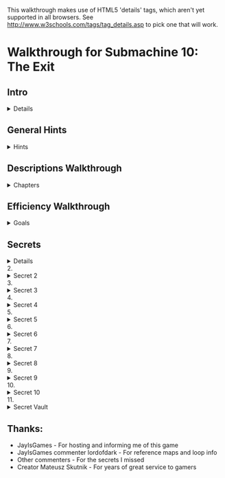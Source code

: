 This walkthrough makes use of HTML5 'details' tags, which aren't yet supported in all browsers. See http://www.w3schools.com/tags/tag_details.asp to pick one that will work.


Walkthrough for Submachine 10: The Exit
=======================================

## Intro

<details>
Welcome to the final "Submachine" game! The series has spanned 10 episodes in as many years. The creator, Mateusz Skutnik, has finished up with the best art and longest trek so far. I've enjoyed the series greatly, so I wanted to put some work into a good walkthrough for others. Prior experience with Submachine in not necessary, but there are many references to previous games for those who want to look back.

The game world consists of 8 major areas, each of which has a portal back to a section of a previous Submachine game. The graphic style is that of the original, but updates were made so that they'd be appropriate to the new game. Most of the game play involves clicking switches, collecting items, and finding out where to put them.

There are a few parts to this walkthrough. I try to have progressive hints throughout, so that you can figure out as much as possible on your own. Also, each successive part is more detail oriented, so you can look for high level hints in the "Hints" section, detailed directions, you'll need to check out the "Efficiency" section.

"Explanations Walkthrough" leads you to clues to what you need before finding those items. It's a lot of back and forth, but hopefully you will understand what's going on. "Efficiency Walkthrough" is designed around subgoals for accessing the ending. Items are collected and used at convenient times with no explanation about what they are.

"Secrets" contains info for getting the ten small red balls that are used to access extra text just before finishing the game. Items used solely to acquire secrets are mostly ignored by the main walkthroughs, except under special spoiler tags.

I label areas mainly by their teleporter coordinates. So, '101' means first and third buttons depressed before activating teleporter. I also use a 'P' to mean through the powered portal. So '110P' means the area from the beginning of Sub 6: The Edge.

Remember that the game is designed so that you can't get stuck. No matter what you've done, what you have, or where you are, you can still reach the ending! (And you can still get all the secrets!)

Enjoy!
</details>

## General Hints

<details><summary>Hints</summary>
- You're not stuck.
- Really, you're not stuck. The ending is reachable from any situation.
- The secrets are also reachable from any situation.
- If an item came from a device, it probably goes into a similar device.
- Mechanisms with little red and green lights need to be activated elsewhere.
- Pick up everything. There are no useless items.
- There are a few useless mechanisms.
- Most mechanisms have visual clues for how to activate them. Like missing pieces.
- If a mechanism stops working, you don't need it any more.
- Some obvious items are for non-obvious secrets. Progress is better than completion.
- There are some things you'll understand early, but can't be solved until much later.
- All ten secrets are small red balls. Some are hidden in "plain sight".
</details>

## Descriptions Walkthrough

<details><summary>Chapters</summary>
This takes you through the game, pointing out clues. It's more commentary than directions, so it's good if you want vague hints, or want to read about a previous section to see if you missed an obscured clue. The back story is left out, but you're led to in-game papers that describe it. Secrets are dealt with as if they were normal game items, but more vague and left out of the spoiler hints. This walkthrough is set up as if it's telling the protagonist's story. Read the Efficiency Walkthrough section if you need clearer guidance.

This is written as if we have everything we need to pass each obstacle. The player will have to jump back and forth between areas to actually reach the area in the next paragraph. Read about what you see, for subtle hints about what to do next. Spoiler hints will say where to go, but not what to do there or the best order to do anything.

Progressive spoilers: character of the game, descriptions and clues, search locations.

### Chapter 1: Where Am I?
<details><summary>Summary</summary>
The first part of the game is simple and linear. Explore a bit, click to collect items, and use them where you can. Don't miss the 'Backpack' early on, you have limited inventory space! Figure out how the game works. Pass though rooms and portals. Find the teleporter to finish this part.

#### Docks

<details><summary>Description</summary>
We start off on an unstable platform with stone floating around. This seems to be a technologically mixed area that plaques call the Northern Garden docks. There are four labeled 'docks'. There's a ship anchored (literally) to one of the docks, but we can't see it. There's a ladder, but all it has is a glowing orb at the top. It seems small enough to grab. A hole in the ground leads to a machine that doesn't do anything, but does have a hole for something. Pieces of the wall are floating around. They seem to be centered on something. There's a building blocking our path. The circular device nearby looks like it might be useful.
<details>
- Put the Light Sphere in the circular device to gain access to the building.
</details>
</details>

#### Control Room

<details><summary>Description</summary>
This is a modest building that seems in disrepair. There are some levers upstairs labeled like the docks. What dock was the ship at? There's a backpack by a chair that looks useful. The stairway doesn't go anywhere. What breaks up support beams but leaves them floating? There's a vending machine in the corner. It seems to require an id card. Maybe there's one on the ship?
<details>
- Click the lever marked '3' to move the ladder to the ship.
</details>
</details>

#### Ship

<details><summary>Description</summary>
We can reach what seems to be a space ship, but it still needs power. Luckily, there's ship number card by the entrance, and those cables go right into the machine we saw.
<details>
- Take the Id to the vending machine, insert it to get a Bottle Fuse, take it outside to the machine in the hole. Insert it and press the button.
</details>

The ship is so old that there's mold everywhere! It's interesting to look at, but probably doesn't do anything anymore. Maybe there's some scrap to collect on board. We found the bridge, but the security is still in place, and we don't have a captain's ID badge, or whatever goes in the other slot. There's a hatch missing a handle, maybe that's still around somewhere.
<details>
- The Door Valve is on the other side of the ship. Insert it into the hatch and click to open it.
</details>
</details>

#### Old House

<details><summary>Description</summary>
We found a karma portal like the ones in previous Submachine games. They'll probably take us to many unusual places. This place seems like an old house. The way is blocked a bit, but nothing too difficult to handle. There's a hole in the floor with a little red ball at the bottom. Looks like something valuable, but we can't reach it. Even if we found a long stick to reach, it's so far down that grabbing it would be a problem. There's some strange equipment around. One large capsule has lights on it and a panel that might open, but it won't and the device seems inactive. The nearby door is shut and not opening. There's another unusual device on a lower level, but it seems to be missing some parts. All the statues are facing some brick structure that seems subtly out of place with the house. It must be important.
</details>
</details>

### Chapter 2: Grand Tour

<details><summary>Summary</summary>
Now that you have access to a teleporter, there are many worlds to explore. Go from place to place collecting and using items. About half of them are used in the area you found them in, the rest go through the teleporter. Use the teleporter to get to areas new to this game. Use the powered portals to get to areas from previous Submachine games. You'll finish this part of the game when you gather all the pieces to activate the powered portal in the first area.

#### 001 The Pyramid

<details><summary>Description</summary>
There's a bunch of ancient Egyptian stuff around, but the pyramid walls look like copper. There's a couple of geared devises on walls, but neither is complete. There's a totem with Hieroglyphics on it, and there are some papers around with the same symbols. A box on an upper level has the same symbol as the totem, but it doesn't seem to do anything. There are a couple of jackal heads that teleport us between them, which is odd because there are ladders that reach them both. There's also an odd gray stone device with buttons, attached to a socket. There's nothing around that fits in, though.
<details>
- The last hieroglyph page is in 111. The Karma Vile for the stone device is in 110P. You get the first Cog Wheel from the box when the totem is set up properly. The other 3 are in 001P, 101P, and 011.
</details>

The ladders both drop down into compartments below. There's a glowing portal down one, and a glowing device down the other. They look useful. 
</details>

#### 010 The Excavation

<details><summary>Description</summary>
Looks like a work site, but the drill is busted. It's turned off and there's a handle in what looks like red sand. It appears to be solid. There's sand on the other side too, but it doesn't fill the hole. There's a machine that seems to open a hatch somewhere. There's a glowing Range Confirmator that may need power.
<details>
- Get the handle and put it on the drill. Open the handles and pull both levers to activate it.
</details>

The drill must have already done its work, because there is equipment down its hole. One of the Range Confirmators is in a socket with a green light. There are two other sockets with red lights. There are two airlocks, but one is missing a handle. We can get past the other one. There's a closed hatch and a bar that looks like a handle.
<details>
- Open the other airlock with the handle, place both Confirmators in the sockets and activate the machine to open the hatch.
</details>

There's a piece of paper with a some kind of rune on it here, and a large portal beyond the hatch.
</details>

#### 011 Shiva

<details><summary>Description</summary>
This place consists of three large metal spheres, connected by a large pipe. The pipe is busted open and we can climb inside. Unfortunately, there are security fields blocking access to two of the spheres. We can enter the third, which has some kind of rotating device. Activating it changes some of its lights from red to green and vise versa, but anything but the original position puts up a security gate to that we can't leave. We can go all the way around the largest sphere and enter through a hatch. It seems to be a computer interface. There are a lot of green lights around. What could those be?
<details>
- Use a Insulator Cap found in 101P to block the exit security gate. We'll assume the that emergency protocol has also been activated. It's in 110P
</details>

With the security gates partially deactivated we can enter all the spheres through the busted tube. The left sphere has a large portal in it. The right sphere now has a ladder visible that exits below. There's a copper Cog gear here.
</details>

#### 100 Royal Storage

<details><summary>Description</summary>
This place is full of old structures that seem to be held together by advanced technology. There are time and space anomalies all around, so movement doesn't always end up where we expect. There are signs naming five separate storage facilities. There's nothing else of interest here.

32/1 is all red brick inside. There doesn't seem to be any order to the rooms, and backtracking leads to new places rather than old ones. It would be easy to hide something in here. Luckily, the total number of rooms seems low. There are items scattered about, and two metal devices in walls. One seems to need completion, with oblong recesses in it. Another looks like a secure box we don't have access to.
<details>
- Fill the first device with Karma Fuses to access the second.
</details>

33/1 is very small. There are some items on the floor, and you see all of it before returning to the entrance.

33/2 is also very small. Every exit leads back to the entrance, except the ones at the entrance. There are some things on the floor, but the large portal seems to be the reason this vault exists. Unfortunately, it's not active. There are round sockets in the wall nearby. Maybe it construction wasn't completed.
<details>
- Fill the corners with Loop Stabilizers to active the portal.
</details>

33/3 has much more space inside, and has some kind of order to it. The left doors all lead to the same places, and the same is true for the other doors and ladders. Backtracking to previous rooms is somewhat possible. There are a lot of devises on the walls! Most of them have red and green indicators and labels, though there is one dial with labels from all the other devices, and one with multiple red lights with a panel that might open. There's also a large capsule here that looks similar to the one near the first teleporter. Far from the entrance, there's a paper with some history about an escapee. Maybe there's hope of escaping?
<details>
- Activate each device after setting the dial to its label. 
</details>

33/4 is also large, but as long as we don't go too far and end up at the entrance, we can backtrack through any rooms we visit. There are items lying around and a paper on the wall with a strange symbol on it. There are three devices on walls. One of them has two indicator lights on it.
<details>
- Activate the two devices and then collect an item from the one with lights.
</details>
</details>

#### 101 Cliff Side

<details><summary>Description</summary>
There's not much here. There's an older stone statue of an ox that's missing some pieces, a paper with some strange message about multiple dimensions, and a piston. The piston activates a ladder that leads to an upper ledge. The piston there is missing, though, so we can't reach higher. There's a big spherical machine that is missing something according to the pedestal nearby. There's a metal piece that's almost fallen off the ledge, but it doesn't fit in the machine.
<details>
- The Stone Grapes are in 011P and 001. The other ox statue is in 110. The Ladder Piston is in the ship near the start of the game. The Data Tape is in 001P.
</details>

Even with the machine satisfied, it doesn't seem to do anything useful. It only says that it's finished was it was doing. Maybe those cables are communicating with some other machine? The upper ledge has paper with a strange symbol on it. And a large portal.
</details>

#### 110 Murtaugh's Lab

<details><summary>Description</summary>
This place is huge! It also seems to be falling apart, like the docks, there are paths that lead to empty space and broken walls floating about. There's a machine on the far wall with a socked for some large device. There are three doors around the teleporter.

The left room is the most broken up, and things are scattered around the floor. There's a paper on the wall. Someone may have been studying the strange behavior.

The center room was poorly barricaded, probably because of some fancy equipment in it and its back room. There's a large capsule here like the one near the first teleporter. There's also a magnifying glass that doesn't have an experiment running. We could use it if needed without disturbing anything. There are skulls on tables and in drawers. Why would anyone want to look at skulls?

The third door just leads to three more! The left one has an out-of-place old stone statue of an ox, and a box with mostly small things around it. The center door leads to a large portal. It's got a number of smaller devices connected to it with wires. Half of them have green lights and hold a metal thing like the ones lying around the floors here. The other half are empty with red lights. The right door contains a large version on an experiment. The experimenter seems to have found a way to repair broken walls!
<details>
- Fill the portal devices with Vector Finders. 3 are here, the others are in 101 and 100.
</details>
</details>

#### 111 The Monastery

<details><summary>Description</summary>
If there were monks here once, they lived a spartan life. Most interesting things look like they came from elsewhere. There's a paper with what looks like hieroglyphics on it. There's a metal bar near a statue. There's a large capsule like the one near the first teleporter. There's some electric device, that could be a sender or receiver. There's a large portal that looks like it belongs here, strangely enough, but it's not active. There's also a circular stand like the one used to gain access to the control room to power the ship. Too bad we can't remove the Light Sphere from there.
<details>
- Use a Light Sphere from 101P or 100P to get an item that powers the portal. 
</details>
</details>

#### 001P Submachine 5: The Root

<details><summary>Description</summary>
We no longer have the metal keys to use the local teleporter, and it looks damaged by the karma portal anyway, so we're stuck in this area. The Coil we placed back then seems to have exploded, leaving a Light Sphere. There's a gear in the tub that looks out of place. We can move some panels from the wall to reveal a handle we didn't notice before. There's a ladder that leads to a socket in the wall. Opening the panel reveals that it's empty. Perhaps there's another one somewhere so we know what kind of thing plugs in.
<details>
- Get a Root Finder from 101P to collect an item from below.
</details>
</details>

#### 010P Submachine 4: The Lab

<details><summary>Description</summary>
We've been on this roof before, but the ladder is broken, so we can't get to the familiar areas. There's a force field blocking the path, but it's controlled from our side. That's pretty sloppy security, or there's something inside that's important enough to stay there. There's a Light Sphere set up to get us into a new section of the lab. There's a page on the wall, something about time travel. There's a metal Ladder Step nearby, but there's no way it would fit the wooden ladder outside. There's another security device set up, this one is actually keeping us out. Maybe it's as sloppy as the one outside and we can trick it somehow.
<details>
- There's a Chip with security codes hidden in 011P, but you'll need to head to 110 to actually get at it.
</details>

Past the security is a workbench with a tank of karma like the one from the other lab. This one is set up to dispense it. Maybe if we had an appropriate container we could use it to do the miracles we saw in the other lab?
<details>
- The container is in 000, and the miracle works, so it's a late-game item.
</details>
</details>

#### 011P Submachine 7: The Core

<details><summary>Description</summary>
This is the large shrine we visited before, but it seems to have aged quite a bit. The telescopes that haven't fallen apart still point to the same locations, but the electrical equipment is broken down an full of stones. There are floating blocks outside; this place may be damaged by the same thing that damaged others. The entrance we used last time is completely gone. Looks like someone visited at one point, but there's nothing left of them now but a suit and a skull. There's a large machine in one room that looks like the one on the cliff. The pedestal has the same message on it as well. There's a note left behind saying someone will be back here eventually. Hope that wasn't them in the suit.
<details>
- Satisfying the machine at 101 will provide an item here.
</details>
</details>

#### 100P Submachine 3: The Loop

<details><summary>Description</summary>
This was the place we were stuck doing puzzles for what seemed like forever. The rooms aren't stable like before, though. They're randomized like in another vault. There are so many rooms, it's hard to reach a location. There are two valve enclosures with four positions each, but one valve is missing. There are two receiver bells with dials that need activation before they'll turn. All four of these items are labeled. There's a devise with all those labels on it, with similar bells, and columns with lights that might move. There's a grid of some kind of material, with the corners of the grid missing. There's a device that seems to be ripped out and has wires dangling. Finally, there's a mount with two lights, presumably where the reward for this puzzle is kept.
<details>
- The missing valve is in the basement past the back door of 000. It might still be locked at this point. Use the valves to line up the lights with a bell, then turn the dial of the corresponding bell. Repeat. Grab the reward. More hints are in the Efficiency Walkthrough, but this is a long difficult puzzle, so don't get discouraged.
</details>
</details>

#### 101P Submachine 8: The Plan

<details><summary>Description</summary>
This is a small section of a world visited not long before. The Coil is still there powering the dimensional locater, but the ladder is missing. We no longer have the controller that let us jump between worlds. Luckily, someone has set up a light sphere crown to get us into the pod without it.
<details>
- There's a Light Sphere below and the other is in 001P.
</details>

Some of the equipment has been removed from the pod, but they left a Cog above and didn't open the hatch after unlocking it. We've seen some Ladder Steps around, maybe if we get enough we can reach the area below us for the first time.
<details>
- The 3 Steps are in 111, 010P, and 110P.
</details>

We made it down the ladder! There is a Light Sphere here, along with instructions for setting up the crown above. There is a little round device in a computer socket that isn't doing anything but make blue light. Maybe it will be of more use elsewhere. 
</details>

#### 110P Submachine 6: The Edge

<details><summary>Description</summary>
This the the place we were dropped off to die when we couldn't pass a security check. The teleporter looks worse than before, and pieces of wall have fallen down, revealing an entrance we never say before. Too bad there's no valve on that hatch. There's some new equipment set up, some sockets, what could those have been for? Around the corner, there's a paper with a strange symbol on the wall. The path beyond seems to have broken off. The vents are rusted enough to remove the covers and enter.
<details>
- There's a fuse for the socket in the lighthouse. The valve is in one of the vents.
</details>

There's a security system on through the left vent, but all the green balls needed to disable it are there. There are some items on pedestals (or fallen off), those must be important. There's also a large capsule like the one near the first teleporter.

The right vent has a four-way split with a machine controlling where to go, but it's blocked, so we can only go up. There's another one of those robot storage devices that seem to be everywhere. This one has something glowing in it. The valve nearby is locked just like the entry machine is.
<details>
- The Block Remover Tool is in the other vent. Use it on the center of the machine, unlocking it and the valves.
</details>

The valves control which two exits are open at any time. There are a few items around that could be useful, including the Hatch Valve for the hatch outside. Beyond the hatch is another security point like the one in the vent, but this one is missing the Plasma Charges that unlock it. We'll have to find those.
<details>
- There's a Charge in each vent, and the other in in 011.
</details>

Beyond the security point is a monitor and a door labeled S3C. The monitor is for activating an evacuation protocol, but it doesn't open the door. It's a computer, so it's probably connected to somewhere else. Perhaps there's a way out available now.
<details>
- The protocol is for 011. The door is opened in the ship at the beginning of the game.
</details>

It's like a treasure vault in here! There are nearly a dozen security stops, which lead to info about this place. We had a few of the little red balls that access it all. We should look for others.
</details>

#### 111P Submachine 9: The Temple

<details><summary>Description</summary>
We just came from here but it looks like a lot of time has past. There's a lot more red 'sand' everywhere, and the only accessible plaque is broken. It covers up most of the places we knew about. Finding an item in this would be like finding an needle in a haystack. There is one place to go, past a hole in the stairway where it looks like someone set up a dimensional locater. Too bad we don't have the control device, but it's broken anyway. There's a wire to some holding cylinder. If we can power it we might salvage something from this trip.
<details>
- The Coil is in 101P
</details>
</details>
</details>

### Chapter 3: Down the Rabbit Hole and Back

<details><summary>Summary</summary>
This part of the game is again more linear, with a little backtracking. Explore the oldest sections of Submachine games in order to open up the rest of the options. Don't be afraid when the exit disappears on you. You'll find another way out to end this part of the game.

#### 000P Submachine 2: The Lighthouse

<details><summary>Description</summary>
This place was the real beginning of journey through the Submachine. Now it's so full of this red stuff that we can't go very far. There's a Light Sphere where the wisdom crystal was once. But it was taken, so the light is a mystery. The box with all the wires seems to have blown a fuse or something, since one of the levers is inactive. The path up is blocked, but there's a light crown around to get us to the other side of the room. The ladder won't extend, one of the wires is broken. There's a little box like the one in the lab nearby. There's also a transmitter hooked up to a grid of strange symbols, like the ones we've found on paper.
<details>
- Enter the 4 runes into the transmitter. The papers are at 010, 100, 101P, and 110P. The receiver is at 111. Use the item to fix the wire, and pull the lever on the box to extend the ladder
</details>
</details>

#### Submachine 1: The Basement

<details><summary>Description</summary>
Ah, the original Submachine game console. There's a note about the lab stuff nearby, but the game is where we first noticed something was different. And there's a karma portal here. Maybe we can here from somewhere else originally? Through the portal is a setup like at the end of the game, but it's all real... and fake! It's a bunch of paintings that make it look like we've reached the outside. The path circles a tower, but part of it is broken up with more floating walls. There's an elevator here. Looking out from it the paintings seem real. Well, real enough for a game. This is the ending of Submachine, and we're retracing our steps back through it. Maybe it was all real after all?

Well, these red rooms are new, but the elevator disappeared from under the same symbol it appeared under back then. There seem to be unsolved problems here. Levers and stones and switches. It's still like a game setup, everything nearby just needs to be rearranged properly, and maybe we'll get to the portal behind the glass. The raised bed doesn't seem all that necessary, though.
<details>
- The stone goes on the scale, the stone gets turned to match the mark on the other one, the switches need to be flipped, and all 4 levers can be collected and inserted into their spots around the glass.
</details>

Now this is familiar! All the puzzles here are just as we left them, but more broken apart and moldy. It must have been real after all! Well, lets collect all the items from before, maybe they'll be useful outside. There's a portal where the original exit was. The wisdom crystal is missing of course, but there's another Light Sphere in its place. Maybe they 'grow back' after a long enough time? Continuing to retrace our steps leads us back to the old house. Did we come from here originally?
</details>
</details>

### Chapter 4: Cleaning Up the Mess

<details><summary>Summary</summary>
This part of the game is about traveling around, dealing with all the unfinished business you've noticed along the way. Find a way to reconstruct damaged sections of the world. Collect and use all the secrets now. Reach the giant bulb at the top of the lighthouse to move on to the last part.

#### Finding a tool
<details><summary>Description</summary>
We're back at the house, and have access to every location and portal. Are there any mysteries we couldn't deal with before that we can now? How about the large capsule right here by the door?
<details>
- Use the 4 Fuses from the basement to activate the 4 capsules. They're in 100, 110, 110P and 111.
</details>

There's an Empty Karma Stabilizer inside. Perhaps we should fill it with karma?
<details>
- The karma tank is in 010P.
</details> 
</details>

#### Performing the miracles

<details><summary>Description</summary>
Leaving the lab, we see that the roof tiles dislodged by proximity to the karma portal are reacting to the Stabiliser. Using the Stabiliser on them actually fixes the broken roof! How many other places did we come across that had broken, floating pieces?
<details>
- at least 11 ;-) (but one was the roof you just fixed, and two can't be fixed)
</details>

There were so many places to go! Mostly there were Tiles to collect. There was a pathway with a message about a sentient machine, a box of junk that looked interesting, and more! The one in the basement was really confusing, The submachine game seems like a real place, but the portal took us to some electronic world. Were we really in the game? This last place has a door that seems to be unlocked by placing Tiles above it. Let's see if we have all 4.
<details>
- The tiles are in repaired karma portals in 000, 000P, 110, docks.
</details>
</details>
</details>

### Chapter 5: Leaving the Submachine

<details><summary>Summary</summary>
Almost done! The karma doorway leads to the top of the lighthouse. The items in the there are used to acquire the pieces of the final mechanism. It's not very hard either. Just don't activate it if you want to try to get all the secrets. You have to start over from the beginning once you see the ending.

#### Upper Lighthouse (Submachine 2)

<details><summary>Description</summary>
Past the doorway is a steel room with a note about entering the Submachine, and what looks like a security system. There are two fuse sockets that may need to be filled.
<details>
- The Fuses are in 011P and 100P
</details>

The ladder leads to the lighthouse. There's another note about a sentient machine. The large lamp we powered back then is still active! Too bad it didn't take us out of the submachine then. Better not try again that way. Since it didn't work, we might as well take these items nearby.
<details>
- The large lamp still leads back into the loop like it did before!
</details>
</details>

#### Goodbye Submachine

<details><summary>Description</summary>
With the ID we can get further into the ship. It turns out it was just an observation deck, but there's some equipment up here. There's also a note about the lamp turning off. Will someone be expecting us? 
We have a Portable Light Crown and the Light Sphere that activates it. Now all we need is a place to set it up. There was a note about needing something else as well. Maybe whatever that is will be the last clue to making this work.
<details>
- The note was in 101P, get the Converter in 110P. Set it all up in the lighthouse.
</details>
</details>

#### The Ending

<details><summary>Description</summary>
They are Murtaugh and Elizabeth. They are the people the notes have been written by or about for the entire Submachine series. See the karma arm? This game would have been much easier with one of those!
</details>
</details>
</details>

## Efficiency Walkthrough

<details><summary>Goals</summary>
Here you'll find what I think is a really efficient path through the game. It's not the common path, but I've left directions in each goal for getting the stuff you've missed if you're not following along. It's divided into milestones and steps. If you don't know what to do, check which milestones you've completed and take a look under the next one you haven't.

Progressive spoilers: strategy, steps broken down, solutions and pointers

### Goal 1: Reach the Teleporter

<details><summary>Strategy</summary>
Look around and do a bunch of obvious stuff. You can ignore the Backpack if you're following this walkthrough, but you may want it just in case. You'll eventually find a red and white mechanism with three buttons in a row and one underneath. That's the teleporter. The top three set the location and the bottom one activates it, sending you to another, different-looking teleporter. You're at 000 currently.

<details><summary>Steps and Secrets</summary>
#### There's a Light Sphere at the top of the ladder
#### Use it to access the building. 
#### Use the levers to move the ladder to the ship.
<details>
Third from the left goes down, rest stay up
</details>
#### Get the Ship ID Number and use it to get a Bottle Fuse.
#### Power up the ship and enter.
#### Get the Door Valve and Ladder Piston from the ship.
<details>
From entrance, Valve is left then up all the way, Piston is right all the way and up, then left
</details>
#### Use the Door Valve to exit the ship
<details>
Exit door is right from the Piston
</details>
#### Click through obstacles to reach the teleporter.
#### Secrets
<details>
None accessible now
</details> 
</details>
</details>

### Goal 2: Activate the '110' Powered Portal

<details><summary>Strategy</summary>
For this we need 5 Vector Finders, but 3 are in 110 in rooms near the portal. We need to teleport to two places to get them before heading to the portal. For efficiency, we should take a Plasma Charge with us, found in a fourth teleport location, and well hidden. You can get all of these items without needing any others.

<details><summary>Steps and Secrets</summary>
#### Visit 100, get the Vector Finder, it's somewhere left of the teleporter
<details>
Enter the storage vault, there's only one left of the teleporter. The doors lead to 5 random rooms, so keep clicking until you see a metal object in front. Get it and click doors until you see the vault arms, signifying the exit.
</details>
#### Visit 101, get the Vector Finder, it's nearby
<details>
Use the Piston to call the ladder. Take it up one screen, the Vector Finder is a metal object on the edge of that ledge.
</details>
#### Visit 011, get the Plasma Charge, it's a small green sphere
<details>
Follow the ladders all the way around the spheres. Enter the large one at the hatch and go to the left of the massive computer. One of the glowing green things is the Plasma Charge.
</details>
#### Visit 110, three rooms have Vector Finders, one has the portal
<details>
Enter the door left of the teleporter, the Vector Finder is down the stairs. Enter the door right of the teleporter, the Vector finder is past obstacles, down a hallway, and inside a desk. Enter the door further right of the teleporter, to see three more doors. The Vector Finder is in the right room and the portal is in the center room.
</details>
#### Activate the Portal
<details>
With the Vector Finders selected, click each socket with a red light to insert the Vector Finder. The portal will glow blue.
</details>
#### Secrets
<details>
Secret 1 is in the vault, you'll be back later, so no pressure. An item for accessing the secret room is on the way.
</details>
</details>
</details>

### Goal 3: Complete the Ladder

<details><summary>Strategy</summary>
For this we need 3 Ladder Steps, each in a different teleport location. One is, as you've guessed, behind the portal we just activated. While we're there, we'll save ourselves a trip by getting a rune and activating Shiva's emergency exit protocol. The second Step is a quick grab like the Vector Finders, but we'll collect a paper with a hint while we're there. The third Step will take some work, since we need to gain access to the powered portal to reach it. 

<details><summary>Steps and Secrets</summary>
#### Enter the portal at 110, find the crawl vents and rune paper.
<details>
Go left, click to open, left again for rune
</details>
#### Enter the left vent, then the right, collecting everything
<details>
Both vents only have a few rooms. The left one is easy, collect the Plasma Charge, click to deactivate the security grid, and collect the Block Removal Tool. The right one needs the Removal Tool to get the center mechanism working, then there's a wheel in rooms to rotate it. Click once when going through, 3 times when going back. Collect the Plasma Charge in the first room, Ladder Step in the second, and Hatch Valve and Karma Vial in the third.
</details>
#### Enter the Hatch right of the portal, activate Shiva's emergency protocol
<details>
It's high up on the wall. Connect the Hatch Valve and open it. Inside, place the three Plasma Charges in the box and click the screen to deactivate the barrier. If you're missing a Charge, get it from 011. Click the large screen and click the protocol toggle to change it.
</details>
#### Visit 111, collect the Ladder Step and paper with Hieroglyphics
<details>
Step is far right of teleporter, paper is far left.
</details>
#### Visit 010, activate the drill
<details>
At the far left of the teleporter is a handle, connect it to the drill and open both handles. Pull the lever you just passed, then come back and pull the handled cord to activate the drill
</details>
#### Grab items underground and use them there to find the portal
<details>
Enter the hole right of the teleporter, collect the Range Confirmator. Enter the drill hole, place the Confirmator in one of the sockets. Get the Air Lock Handle in the bottom right and use it to open the Lock at the bottom left. Get the other Confirmator and the rune paper behind it. Place the Confirmator in the other socket. Activate the hatch in the other hole, then return to the hatch to find the portal beneath.
</details>
#### Enter the portal, collect the Ladder Step
<details>
Grab the Canister powering the portal blocking your path and proceed inside the building. The Ladder Step is down the stairs and to the left.
</details>
#### Visit 101 again, grab the rune paper, enter the portal, finish the Ladder
<details>
Go up to the second ledge this time. If you don't have the Ladder Piston set up, get it from the Ship and set it up. There's a rune paper at the top, then the portal. The ladder is just left of the portal, use the Steps to complete it.
</details>
#### Secrets
<details>
The Secret Vault is the door labeled S3C, but you can't get in yet
</details>
</details>
</details>

### Goal 4: Acquire the Second Light Sphere

<details><summary>Strategy</summary>
The first sphere is just beyond the ladder in 101P, but this is the 'harder' one to get. If you found the 'easy' one first, see 'Complete the Ladder' above to access this one. Use the Light Sphere to access the pod, and collect the other 4 items in this area. There are no more puzzles here. Avoid the paper. It has a hint for the end of the game, but it will fill an extra inventory slot so it's not worth it unless you're collecting them. After this area we'll grab the other Cog Wheel, and go collect the 'easy' Sphere. We waited so that we can complete that entire area, including past the portal, in one trip!

<details><summary>Steps and Secrets</summary>
#### Collect 4 items in 101P
<details>
There's a Root Finder left of the ladder. Use the Light Sphere to access the pod. There's a Cap in the hatch and a Cog up above. The Coil is next to the portal out.
</details>
#### Visit 011, the route has changed, and there's a Cog Wheel nearby
<details>
Enter the busted tube and head into the lower sphere. Use the Insulator Cap on the mechanism to avoid getting locked in. Head into the large sphere and take the ladder down to get the Cog Wheel. If there's no ladder, activate it in 110P. If you don't have the Plasma Charge you need, it's at the left of this large sphere. The instructions are in 'Complete the Ladder' above.
</details>
#### Visit 001, reach the portal
<details>
You should already have the Cog you need, but you'll need the other one in a minute so lets get it. There's a totem right of the teleporter. Go up twice to find the hint papers for it. They are Hieroglyphics and repeated symbols show you how to line up the papers. If you don't have the third one already, you can get it from 111, but it would be easier now to just try all the options for the last symbol. The box up and to the left will be open if all the symbols are correct. Collect the large Cog Wheel and use it in the nearby mechanism to lower the ladder. There are two, but the Cog only fits in the correct one. Follow the ladder down to reach the portal.
</details>
#### Collect 3 items past the portal, including the Light Sphere
<details>
The Light Sphere is visible, and the small Cog Wheel is in the tub. Clear the metal plates on the far right to access another portal. Use the Root Path Finder (described above) to reach the Data Tape.
</details>
#### Finish up the area by collecting the last 2 items
<details>
Exit the portal and use the Cogs (described above) in the other mechanism. Head down to the jackal head and click until it brings you to the other one. There's a ladder down to a Portal Charge, and a device that takes the Karma Vial and gives a Stone Grape when the third button from the top is clicked. If you don't have the Karma Vial, get it from the tunnels left of 110P. Use the Jackal to get back to the teleporter.
</details>
#### Secrets
<details>
Nothing here
</details>
</details>
</details>

### Goal 5: Activate the '000' Powered Portal

<details><summary>Strategy</summary>
By now you've seen most of the areas, and we'll see most of the rest for this objective. The goal is to make use of your items to get 3 Portal Stabilisers and a Portal Charge. We have to visit one of two locations twice to finish up, so we'll pick the one that's quicker. Depending on how you used the first Light Sphere, you may have different items, so the first step is to use the second Sphere to get caught up.

<details><summary>Steps and Secrets</summary>
#### If you haven't yet, use the Light Sphere at 101P, then finish 001
<details>
This is described above in 'Acquire the Second Light Sphere'. The end result should be: Insulator Cap, Coil, Portal Charge, Stone Grape, Data Tape
</details>
#### Use the other Sphere in 111, get the Portal Stabiliser in 111P
<details>
You can use the Sphere down the right ladder. You get a Glyph that powers the portal. There's only one thing to do in 111P, go left and up the stairs to plug in the Coil and find the Stabiliser at the end of the wire.
</details>
#### Quick stop at 101 to drop off the Data Tape
<details>
That big computer on the ledge needs it
</details>
#### Visit 011P, get Stabiliser, Grape, and Skull
<details>
If you can't get there, use the Insulator Cap in the lower sphere to enter the left sphere. There's a Grape Stone in the box on the floor, a Skull in one of the rooms, and a Stabiliser in another.
</details>
#### Quick stop at 101 to drop off 2 Grape Stones
<details>
The ox statue to the left needs completion
</details>
#### Visit 110 to get the Stabiliser, drop off Canister
<details>
Go right from the teleporter. The door left of the portal door has the Stabiliser. Left from the teleporter is a socket for the Plasma Canister. Take the short detour if you're collecting secrets, it will save an inventory space.
</details>
#### Activate the 000 Portal
<details>
Actually, don't do it yet. Save the trip and start the next walkthrough section to get the clue first. It's a big milestone so it deserved to be written here... You have all the items, so head right and down from the teleporter to reach the portal. Plug in the 3 Stabilizers and Portal Charge, then press the lever to activate the portal.
</details>
#### Secrets
<details>
Secret 2 is in the tomb. Secret 3 is in the shrine, you'll be back there later.
</details>
</details>
</details>

### Goal 6: Open the Back Door to '000'

<details><summary>Strategy</summary>
The puzzles here are mostly local, so enter the portal and keep pressing forward. There's a place to backtrack at the beginning, so we'll get the last rune paper first to minimize that. There are a bunch of items to get just before reaching the door, so it's best to get them now.

<details><summary>Steps and Secrets</summary>
#### Visit 100 to get the last rune paper
<details>
Far right of the teleporter there's a ladder up to 33/4. Enter and go right until you see the rune paper on the wall. Go right again to return to the entrance so you can leave. There are puzzles here, but now is not the time to do them. You should have 4 rune papers now. The others are in 101, 110P, and 010.
</details>
#### Activate the transmitter in the basement
<details>
The portal from 000 is right and down from the teleporter. Head down to get a Light Sphere, then up to use it. Left of the path past that is where you enter the runes. Each input has a different set of runes, so click until you see one that's on your papers. Like the temple totem, nothing will happen here when you set all the runes. Now we backtrack and find the receiver.
</details>
#### Reach the elevator
<details>
The rune receiver is in 111, down the ladder left of the teleporter. Take the fork and return to the blocked path. Use it to complete the wire, then head around to the box near the area entrance. Flip the switch to lower the ladder. Head back to the ladder. Use the portal below and head left to the elevator.
</details>
#### Solve the red room puzzles
<details>
Click elevator buttons to reach the red rooms. The puzzles here are all self-contained. Move back and forth between rooms, flipping switches, grabbing items and using them. You'll finish by releasing the glass covering a portal out.
<details><summary>More</summary>
You need 4 Levers. One is on the ground. One is accessed by pressing both switches, then retrieving it from the upper right room. For the third, take the Stone Weight from the lower right and put it on the platform in the lower left. Finally, check the notch in the stone wheels. Move the one to line up with the other, and take the Lever from device just left of the exit. Put all the Levers around the exit to access the portal. An efficient path is: right, all down, all up, all left, exit.
</details>
</details>
#### Grab some stuff on your way back
<details>
This is a reminiscing area, with no puzzles left to solve. Go down, left and grab the four white fuses. Then up, left, up to the portal. Before you go, you should get the Valve just left of the portal, and the Light Sphere right and all the way up from the portal.
</details>
#### Remove the beam from the door to reach 000
#### Secrets
<details>
An item for Secret 10 is near the rune paper, but we don't need it yet and will be back later. Secret 4 is here, you have to backtrack to the red rooms. Items needed for Secrets 4, 5, 6, and 7 are in the yellow rooms.
</details>
</details>
</details>

### Goal 7: Fill the Stabiliser with Karma

<details><summary>Strategy</summary>
Now we can satisfy the large capsules that we've seen around the place. That will get us a Stabiliser, which we can then fill to make it useful. The idea is straight forward, but it's a major milestone that involves searching back through places we've been.

<details><summary>Steps and Secrets</summary>
#### If you missed them, get the 4 Fuses and Skull
<details>
The fuses are in the yellow rooms through the back door in 000, the Skull is from 011P
</details>
#### Visit 111, place fuse
<details>
It's down the ladder left of the teleporter
</details>
#### Visit 100 33/3, place fuse
<details>
Second storage room right of the teleporter. Go right once from the entrance, place the fuse and return the way you came. Again, there are puzzles here, but we'll get to them later.
</details>
#### Visit 110, place fuse, get Chip
<details>
The large capsule is through the door right of the teleporter and down the hall. On the other side of that room is a magnifying glass you can use to examine the Skull.
</details>
#### Visit 110P, place fuse
<details>
Go through the left crawl vent and alternate right and up until you reach the large capsule.
</details>
#### Return to 000, collect Empty Karma Stabiliser
<details>
It's by the door left of the teleporter.
</details>
#### Visit 010P, fill Stabiliser 
<details>
There's a security point in the lower level. Move the pedestal with a click and place the Explorer's Chip on it. Click the scanner to proceed. Put the Stabiliser on the lab equipment and turn the dial on the tank to fill it.
</details>
#### Secrets
<details>
Secret 6 is in the lab.
</details>
</details>
</details>

### Goal 8: Enter the Lighthouse

<details><summary>Strategy</summary>
The Stabiliser allows us to enter many new (small) areas. We need to collect 4 Tiles from them, and 2 Plasma Coils. We finally solve the puzzles in the Royal Storage, unless they've been completed along the way.

<details><summary>Steps and Secrets</summary>
#### Visit 100, activate portal
<details>
Explore the vaults looking for Loop Stabilisers and Karma Fuses. They're all 'loops', so doors may not lead where you expect. Start on the right of the teleporter. Down the ladder you can get one of each item pretty easily. The next vault has a Fuse at the right and the portal on the left of the entrance. The next vault has a puzzle to get an item. Set a switch, then activate the corresponding mechanism. Repeat until you get the Stabiliser. The upper vault is hardest to navigate. Solve the puzzle by clicking two different levers, and a panel with a Stabiliser will open. A Fuse is on the ground. Head left of the teleporter to the other vault. Find a Fuse on the ground and use all 4 in a mechanism. Click to activate. Find the Stabiliser in an opened panel. Head right of the teleporter to the first vault. Enter and place the Stabilisers around the portal. 
<details><summary>If you're really stuck: 33/3</summary>
Enter, Left, Dial to '1', Up, Set Device,  Left, Dial to '2', Right, Right, Right, Set Device, Right, Left, Dial to '3', Down, Set Device, Left, Dial to glyph, Down, Down, Get item, Down, Exit.
</details>
<details><summary>If you're really stuck: 33/4</summary>
Enter, Left, Left, Get item, Up, Set Device, Right, Right, Right, Down, Set Device, Up, Left, Get Item, Left, Exit.
</details>
</details>
#### Visit 100P, get Plasma Coil
<details>
This is the most difficult and annoying puzzle in the game. There are 10 rooms that you reach randomly with each exit click. There are two dials to turn that need to be activated by certain configurations of two Valves, one of which needs to be placed from the inventory. It's all coordinated visually by a device with two small lights on two labeled columns and two labeled transmitter horns. Horns correspond with dials and columns correspond with valves. Set the valves so that the two lights are even with a horn, forming an electric arc. Turn the dial for that horn, which should be lit up. Repeat. Find the panel that should now have two green lights on it. Click to get the Plasma Coil. Find the entrance and get out.
<details><summary>If you don't even want to try</summary>
This only works if you start with the left light on top and the right light on bottom like how the puzzle starts off. Turn the 'left' (with turnstile symbol pointing left) valve 1 time, turn the 'right' valve 2 times. Activate the dial of the glowing receiver. Turn the 'left' valve 1 time, turn the 'right' valve 3 times. Activate the dial of the glowing receiver. Pick up the item. Find the exit. 
</details>
</details>
#### Visit 110, get Tile D
<details>
Left of the teleporter is a socket for the Plasma Canister. Use it to access a broken karma portal. Fix it with the Karma Stabiliser. Enter to find Tile D.
</details>
#### Visit 011P, get Plasma Coil
<details>
To the right of the shrine is a broken passage. Fix it with the Karma Stabiliser, enter the portal and collect the Coil.
</details>
#### Visit 000, get Tile C
<details>
To the right of the teleporter is a broken wall. Fix it with the Karma Stabiliser to access Tile C
</details>
#### Visit 000P, get Tile B
<details>
Head through the area to the karma portal. Head right to some broken bits in the air. Fix them with the Karma Stabiliser to access Tile B. You'll have to exit the way you came, since the elevator is gone.
</details>
#### Return to docks, get Tile A, enter Lighthouse
<details>
Exit the ship. The wall near the Light Sphere is broken. Fix it with the Karma Stabiliser to access Tile A. Enter the building, go up then take the stairs down. They're broken, but you can fix them. Insert each Tile to enter the door. Insert each Coil and click the screen to call the ladder. Enter the vent and climb the ladder to reach the lighthouse.
</details>
#### Secrets
<details>
Secret 1 is in a vault. An item for Secret 10 is in a vault, but you may need to get it on the way out to if you're worried about inventory space. Secret 7 is in the loop. Secret 8 is in the lab, as is the other item for Secret 10. Secret 10 is now reachable. Secret 5 is on the way to Tile B. Secret 9 is at the docks.
</details>
</details>
</details>

### Goal 9: Exit the Lighthouse

<details><summary>Strategy</summary>
There are three items needed to exit, and one you should have by now. The two items to the left and right of the large bulb in the lighthouse can each be traded for one of the others. Put them together in the right place and it's all over. Don't activate them if you want to collect secrets. Once you see the ending you have to start the game over.

<details><summary>Steps and Secrets</summary>
#### Get the Portable Light Crown from the ship
<details>
The top of the ship is up from the three way pipe. Insert the Id Card and climb the ladder to get the Crown.
</details>
#### Visit 110P, get the Portable Light Crown Holder
<details>
Right of the teleporter are a couple of fuse sockets. Insert the Fuse in one and take the Holder from the other.
</details>
#### If you don't have it yet, get the last Light Sphere
<details>
It's in the yellow rooms through the back door of 000
</details>
#### Return to the lighthouse to see the ending
<details>
Go back to the docks and under the building to the lighthouse. Insert the Holder in the fuse socket, the Crown in the Holder, and the Sphere in the Crown. Click to complete the game and see the ending.
</details>
#### Secrets
<details>
Visit the secret vault when you're nearby. You can use all the secret balls to reveal history messages, and a final 'Thank You' from creator Mateusz Skutnik
</details>
</details>
</details>
</details>

## Secrets
<details>

Generally in order of accessibility

Progressive spoilers: hint title, area and needed items, detail

1. <details><summary>Secret 1</summary>
  <details><summary>Storage Vault</summary>
  <details><summary>110 32/1 Nothing needed</summary>
  The secret is on the wall by the upper right light in the room with the mechanism you open to get an item. Click the dot that's redder than the rest of the wall.
  </details></details></details>
2. <details><summary>Secret 2</summary>
  <details><summary>Tomb</summary>
  <details><summary>111P Nothing needed</summary>
  The secret is in a big pile of sand right of the entry point into the tomb. Click the oddly colored highlight to get it.
  </details></details></details>
3. <details><summary>Secret 3</summary>
  <details><summary>Telescope</summary>
  <details><summary>011P Nothing needed</summary>
  Collect two parts of a telescope from rooms in the shrine and assemble them on a mount in another room. Look through the telescope to release the secret.
  </details></details></details>
4. <details><summary>Secret 4</summary>
  <details><summary>Sleeping Spoon</summary>
  <details><summary>000 Red area, after completing powered portal</summary>
  Take the Spoon back to the previous area from where you found it and place it on the raised bed. The little door will open revealing a secret.
  </details></details></details>
5. <details><summary>Secret 5</summary>
  <details><summary>Basement Box</summary>
  <details><summary>000P, with Pearl</summary>
  Get a Pearl from what looks like a faceless upright clock in the area behind the locked door. Put it in the box just off the main route through the powered portal.
  </details></details></details>
6. <details><summary>Secret 6</summary>
  <details><summary>Lab Box</summary>
  <details><summary>110, with Pearl</summary>
  Get a Pearl from what looks like a faceless upright clock in the area behind the locked door of 000. Put it in the box through the left door of the three at the right of 110.
  </details></details></details>
7. <details><summary>Secret 7</summary>
  <details><summary>Loop</summary>
  <details><summary>100P, with 4 Stone Cubes</summary>
  Get four stone cubes from the floor of a room past the locked door in 000. Travel through the loop until you see a grid with missing corners. Place a cube in each corner. Travel through the loop until you see the backing of the grid, with a secret available.
  </details></details></details>
8. <details><summary>Secret 8</summary>
  <details><summary>Pillars</summary>
  <details><summary>110, with Karma Stabiliser</summary>
  At the far right of the area are some broken pillars. Repair them with the stabiliser to access the secret.
  </details></details></details>
9. <details><summary>Secret 9</summary>
  <details><summary>Entry</summary>
  <details><summary>000 Docks, with Karma Stabiliser</summary>
  Return to the place of your entry to the game, far left of the Docks. Repair the wall to access a karma portal to a little place with a secret.
  </details></details></details>
10. <details><summary>Secret 10</summary>
  <details><summary>First Sight</summary>
  <details><summary>000, with Long Stick and Metal Spring</summary>
  The first is the last! Enter 100 33/4 (top right vault) and go right three times to find a long stick. Go to 110, left along the bridge made using the Plasma Canister. Repair the wall and enter the portal to find a box with a spring inside. Combine the stick and spring by clicking one on the other. Use the stick on the visible secret in the hole to retrieve it.
  </details></details> </details>
11. <details><summary>Secret Vault</summary>
  <details><summary>Battery</summary>
  <details><summary>110P, Battery</summary>
  Gain access to the vault door during normal game progression. (Find a Hatch Valve in the tunnels to the left of the entry to 110P. Use it on the hatch to the far right of the entry. Enter, and disable the force field with three plasma charges found in the tunnels and 011.) Find a Triple A Battery on the floor under the stairs in 110. At 000 Docks, place the battery in the slot in the ship near the captain's id reader. This opens the door to the secrets vault, at 110P
  </details></details></details>

</details>

Thanks:
-------
- JayIsGames - For hosting and informing me of this game
- JayIsGames commenter lordofdark - For reference maps and loop info
- Other commenters - For the secrets I missed
- Creator Mateusz Skutnik - For years of great service to gamers



